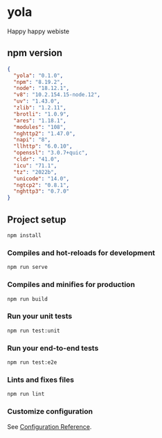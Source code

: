 # yola

Happy happy webiste

## npm version

```json
{
  "yola": "0.1.0",
  "npm": "8.19.2",
  "node": "18.12.1",
  "v8": "10.2.154.15-node.12",
  "uv": "1.43.0",
  "zlib": "1.2.11",
  "brotli": "1.0.9",
  "ares": "1.18.1",
  "modules": "108",
  "nghttp2": "1.47.0",
  "napi": "8",
  "llhttp": "6.0.10",
  "openssl": "3.0.7+quic",
  "cldr": "41.0",
  "icu": "71.1",
  "tz": "2022b",
  "unicode": "14.0",
  "ngtcp2": "0.8.1",
  "nghttp3": "0.7.0"
}
```

## Project setup
```
npm install
```

### Compiles and hot-reloads for development
```
npm run serve
```

### Compiles and minifies for production
```
npm run build
```

### Run your unit tests
```
npm run test:unit
```

### Run your end-to-end tests
```
npm run test:e2e
```

### Lints and fixes files
```
npm run lint
```

### Customize configuration
See [Configuration Reference](https://cli.vuejs.org/config/).
